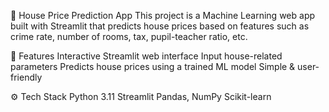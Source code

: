 🏡 House Price Prediction App
This project is a Machine Learning web app built with Streamlit that predicts house prices based on features such as crime rate, number of rooms, tax, pupil-teacher ratio, etc.


📌 Features
Interactive Streamlit web interface
Input house-related parameters
Predicts house prices using a trained ML model
Simple & user-friendly


⚙ Tech Stack
Python 3.11
Streamlit
Pandas, NumPy
Scikit-learn
